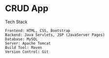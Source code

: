 # CRUD App
   Tech Stack

    Frontend: HTML, CSS, Bootstrap
    Backend: Java Servlets, JSP (JavaServer Pages)
    Database: MySQL
    Server: Apache Tomcat
    Build Tool: Maven
    Version Control: Git
